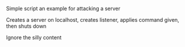 Simple script an example for attacking a server

Creates a server on localhost, creates listener, applies command given, then shuts down

Ignore the silly content
